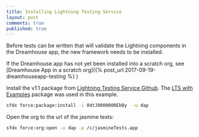 ```yaml
---
title: Installing Lightning Testing Service
layout: post
comments: true
published: true
---
```


Before tests can be written that will validate the Lightning components in the Dreamhouse app, the new framework needs to be installed.

If the Dreamhouse app has not yet been installed into a scratch org, see [Dreamhouse App in a scratch org]({% post_url 2017-09-19-dreamhouseapp-testing %} )

Install the v1.1 package from [Lightning Testing Service Github](https://github.com/forcedotcom/LightningTestingService/releases).  The [LTS with Examples](https://test.salesforce.com/packaging/installPackage.apexp?p0=04tJ0000000EbBy) package was used in this example.

```bash
sfdx force:package:install -i 04tJ0000000EbBy  -u dap
```

Open the org to the url of the jasmine tests:

```bash
sfdx force:org:open -u dap -p /c/jasmineTests.app
```

